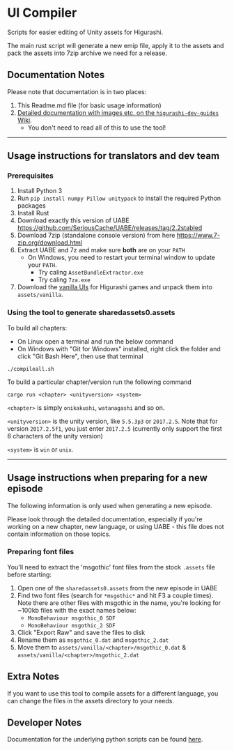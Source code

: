 # UI Compiler

Scripts for easier editing of Unity assets for Higurashi.

The main rust script will generate a new emip file, apply it to the assets and pack the assets into 7zip archive we need for a release.

## Documentation Notes

Please note that documentation is in two places:

1. This Readme.md file (for basic usage information)
2. [Detailed documentation with images etc. on the `higurashi-dev-guides` Wiki](https://github.com/07th-mod/higurashi-dev-guides/wiki/UI-editing-scripts).
    - You don't need to read all of this to use the tool!

----

## Usage instructions for translators and dev team

### Prerequisites

1. Install Python 3
2. Run `pip install numpy Pillow unitypack` to install the required Python packages
3. Install Rust
4. Download exactly this version of UABE https://github.com/SeriousCache/UABE/releases/tag/2.2stabled
5. Download 7zip (standalone console version) from here https://www.7-zip.org/download.html
6. Extract UABE and 7z and make sure **both** are on your `PATH`
   - On Windows, you need to restart your terminal window to update your `PATH`.
     - Try caling `AssetBundleExtractor.exe`
     - Try caling `7za.exe`
7. Download the [vanilla UIs](http://07th-mod.com/archive/vanilla.7z) for Higurashi games and unpack them into `assets/vanilla`.

### Using the tool to generate sharedassets0.assets

To build all chapters:
 - On Linux open a terminal and run the below command
 - On Windows with "Git for Windows" installed, right click the folder and click "Git Bash Here", then use that terminal

```
./compileall.sh
```

To build a particular chapter/version run the following command

```
cargo run <chapter> <unityversion> <system>
```

`<chapter>` is simply `onikakushi`, `watanagashi` and so on.

`<unityversion>` is the unity version, like `5.5.3p3` or `2017.2.5`. Note that for version `2017.2.5f1`, you just enter `2017.2.5` (currently only support the first 8 characters of the unity version)

`<system>` is `win` or `unix`.

----

## Usage instructions when preparing for a new episode

The following information is only used when generating a new episode.

Please look through the detailed documentation, especially if you're working on a new chapter, new language, or using UABE - this file does not contain information on those topics.

### Preparing font files

You'll need to extract the 'msgothic' font files from the stock `.assets` file before starting:

1. Open one of the `sharedassets0.assets` from the new episode in UABE
2. Find two font files (search for `*msgothic*` and hit F3 a couple times). Note there are other files with msgothic in the name, you're looking for ~100kb files with the exact names below:
    - `MonoBehaviour msgothic_0 SDF`
    - `MonoBehaviour msgothic_2 SDF`
1. Click "Export Raw" and save the files to disk
2. Rename them as `msgothic_0.dat` and `msgothic_2.dat`
3. Move them to `assets/vanilla/<chapter>/msgothic_0.dat` & `assets/vanilla/<chapter>/msgothic_2.dat`


## Extra Notes

If you want to use this tool to compile assets for a different language, you can change the files in the assets directory to your needs.

## Developer Notes

Documentation for the underlying python scripts can be found [here](https://github.com/07th-mod/higurashi-dev-guides/wiki/UI-editing-scripts).
